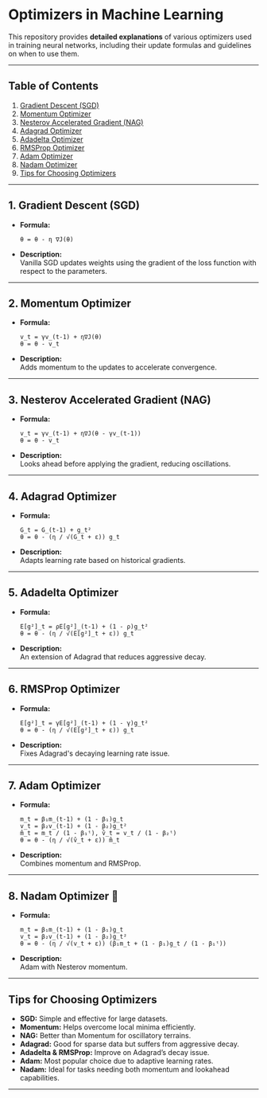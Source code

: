 
# Optimizers in Machine Learning

This repository provides **detailed explanations** of various optimizers used in training neural networks, including their update formulas and guidelines on when to use them.

---

## Table of Contents
1. [Gradient Descent (SGD)](#1-gradient-descent-sgd)
2. [Momentum Optimizer](#2-momentum-optimizer)
3. [Nesterov Accelerated Gradient (NAG)](#3-nesterov-accelerated-gradient-nag)
4. [Adagrad Optimizer](#4-adagrad-optimizer)
5. [Adadelta Optimizer](#5-adadelta-optimizer)
6. [RMSProp Optimizer](#6-rmsprop-optimizer)
7. [Adam Optimizer](#7-adam-optimizer)
8. [Nadam Optimizer](#8-nadam-optimizer)
9. [Tips for Choosing Optimizers](#-tips-for-choosing-optimizers)

---

## 1. Gradient Descent (SGD)
- **Formula:**  
  ```
  θ = θ - η ∇J(θ)
  ```
- **Description:**  
  Vanilla SGD updates weights using the gradient of the loss function with respect to the parameters.

---

## 2. Momentum Optimizer
- **Formula:**  
  ```
  v_t = γv_(t-1) + η∇J(θ)
  θ = θ - v_t
  ```
- **Description:**  
  Adds momentum to the updates to accelerate convergence.

---

## 3. Nesterov Accelerated Gradient (NAG)
- **Formula:**  
  ```
  v_t = γv_(t-1) + η∇J(θ - γv_(t-1))
  θ = θ - v_t
  ```
- **Description:**  
  Looks ahead before applying the gradient, reducing oscillations.

---

## 4. Adagrad Optimizer
- **Formula:**  
  ```
  G_t = G_(t-1) + g_t²
  θ = θ - (η / √(G_t + ε)) g_t
  ```
- **Description:**  
  Adapts learning rate based on historical gradients.

---

## 5. Adadelta Optimizer
- **Formula:**  
  ```
  E[g²]_t = ρE[g²]_(t-1) + (1 - ρ)g_t²
  θ = θ - (η / √(E[g²]_t + ε)) g_t
  ```
- **Description:**  
  An extension of Adagrad that reduces aggressive decay.

---

## 6. RMSProp Optimizer
- **Formula:**  
  ```
  E[g²]_t = γE[g²]_(t-1) + (1 - γ)g_t²
  θ = θ - (η / √(E[g²]_t + ε)) g_t
  ```
- **Description:**  
  Fixes Adagrad's decaying learning rate issue.

---

## 7. Adam Optimizer
- **Formula:**  
  ```
  m_t = β₁m_(t-1) + (1 - β₁)g_t
  v_t = β₂v_(t-1) + (1 - β₂)g_t²
  m̂_t = m_t / (1 - β₁ᵗ), v̂_t = v_t / (1 - β₂ᵗ)
  θ = θ - (η / √(v̂_t + ε)) m̂_t
  ```
- **Description:**  
  Combines momentum and RMSProp.

---

## 8. Nadam Optimizer 🚀
- **Formula:**  
  ```
  m_t = β₁m_(t-1) + (1 - β₁)g_t
  v_t = β₂v_(t-1) + (1 - β₂)g_t²
  θ = θ - (η / √(v_t + ε)) (β₁m_t + (1 - β₁)g_t / (1 - β₁ᵗ))
  ```
- **Description:**  
  Adam with Nesterov momentum.

---

## Tips for Choosing Optimizers
- **SGD:** Simple and effective for large datasets.  
- **Momentum:** Helps overcome local minima efficiently.  
- **NAG:** Better than Momentum for oscillatory terrains.  
- **Adagrad:** Good for sparse data but suffers from aggressive decay.  
- **Adadelta & RMSProp:** Improve on Adagrad’s decay issue.  
- **Adam:** Most popular choice due to adaptive learning rates.  
- **Nadam:** Ideal for tasks needing both momentum and lookahead capabilities.

---
